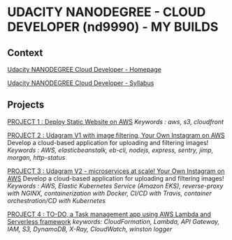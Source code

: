 # UDACITY NANODEGREE - CLOUD DEVELOPER (nd9990) - MY BUILDS

## Context

[Udacity NANODEGREE Cloud Developer - Homepage](https://www.udacity.com/course/cloud-developer-nanodegree--nd9990)

[Udacity NANODEGREE Cloud Developer - Syllabus](https://d20vrrgs8k4bvw.cloudfront.net/documents/en-US/Cloud+Developer+Nanodegree+program+Syllabus.pdf)

## Projects

[PROJECT 1 : Deploy Static Website on AWS](project1-deploy-static-website-on-aws)
_Keywords : aws, s3, cloudfront_

[PROJECT 2 : Udagram V1 with image filtering, Your Own Instagram on AWS](project2-image-filter)
Develop a cloud-based application for uploading and filtering images!
_Keywords : AWS, elasticbeanstalk, eb-cli, nodejs, express, sentry, jimp, morgan, http-status_

[PROJECT 3 : Udagram V2 - microservices at scale! Your Own Instagram on AWS](https://github.com/kendyjm/udagram-photo-sharing-social-microservices)
Develop a cloud-based application for uploading and filtering images!
_Keywords : AWS, Elastic Kubernetes Service (Amazon EKS), reverse-proxy with NGINX, containerization with Docker, CI/CD with Travis, container orchestration/CD with Kubernetes_

[PROJECT 4 : TO-DO, a Task management app using AWS Lambda and Serverless framework](https://github.com/kendyjm/todo-app-serverless)
_keywords: CloudFormation, Lambda, API Gateway, IAM, S3, DynamoDB, X-Ray, CloudWatch, winston logger_
